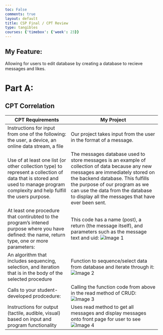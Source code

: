 ```yaml
---
toc: False
comments: true
layout: default 
title: CSP Final / CPT Review
type: tangibles
courses: {'timebox': {'week': 23}}
---
```

## My Feature:
Allowing for users to edit database by creating a database to recieve messages and likes.

# Part A:

## CPT Correlation
| CPT Requirements | My Project |
|------------------|------------------|
| Instructions for input from one of the following: the user, a device, an online data stream, a file | Our project takes input from the user in the format of a message. |
| Use of at least one list (or other collection type) to represent a collection of data that is stored and used to manage program complexity and help fulfill the users purpose. | The messages database used to store messages is an example of collection of data because any new messages are immediately stored on the backend database. This fulfills the purpose of our program as we can use the data from the database to display all the messages that have ever been sent. |
| At least one procedure that contirubted to the program’s intened purpose where you have defined: the name, return type, one or more parameters: | This code has a name (post), a return (the message itself), and parameters such as the message text and uid: ![Image 1](/vscode/student/images/cpt-final-1.png) |
| An algorithm that includes sequencing, selection, and iteration that is in the body of the selected procedure | Function to sequence/select data from database and iterate through it: ![Image 2](/vscode/student/images/cpt-final-2.png) |
| Calls to your student-developed prodcedure: | Calling the function code from above in the read method of CRUD: ![Image 3](/vscode/student/images/cpt-final-3.png) |
| Instructions for output (tactile, audible, visual) based on input and program functionality | Uses read method to get all messages and display messages onto front page for user to see![Image 4](/vscode/student/images/cpt-final-4.png) |

